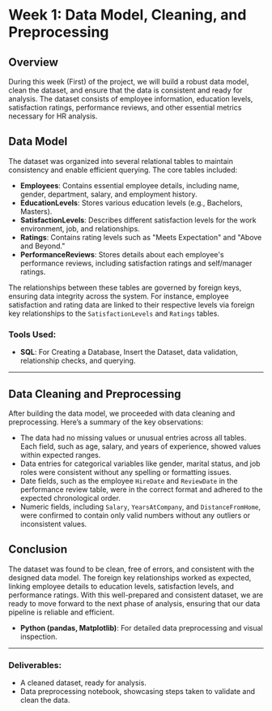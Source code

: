 # Week 1: Data Model, Cleaning, and Preprocessing

## Overview
During this week (First) of the project, we will build a robust data model, clean the dataset, and ensure that the data is consistent and ready for analysis. The dataset consists of employee information, education levels, satisfaction ratings, performance reviews, and other essential metrics necessary for HR analysis.

## Data Model
The dataset was organized into several relational tables to maintain consistency and enable efficient querying. The core tables included:

- **Employees**: Contains essential employee details, including name, gender, department, salary, and employment history.
- **EducationLevels**: Stores various education levels (e.g., Bachelors, Masters).
- **SatisfactionLevels**: Describes different satisfaction levels for the work environment, job, and relationships.
- **Ratings**: Contains rating levels such as "Meets Expectation" and "Above and Beyond."
- **PerformanceReviews**: Stores details about each employee's performance reviews, including satisfaction ratings and self/manager ratings.

The relationships between these tables are governed by foreign keys, ensuring data integrity across the system. For instance, employee satisfaction and rating data are linked to their respective levels via foreign key relationships to the `SatisfactionLevels` and `Ratings` tables.

### Tools Used:
- **SQL**: For Creating a Database, Insert the Dataset, data validation, relationship checks, and querying.


________________________________

## Data Cleaning and Preprocessing
After building the data model, we proceeded with data cleaning and preprocessing. Here’s a summary of the key observations:

- The data had no missing values or unusual entries across all tables. Each field, such as age, salary, and years of experience, showed values within expected ranges.
- Data entries for categorical variables like gender, marital status, and job roles were consistent without any spelling or formatting issues.
- Date fields, such as the employee `HireDate` and `ReviewDate` in the performance review table, were in the correct format and adhered to the expected chronological order.
- Numeric fields, including `Salary`, `YearsAtCompany`, and `DistanceFromHome`, were confirmed to contain only valid numbers without any outliers or inconsistent values.

## Conclusion
The dataset was found to be clean, free of errors, and consistent with the designed data model. The foreign key relationships worked as expected, linking employee details to education levels, satisfaction levels, and performance ratings. With this well-prepared and consistent dataset, we are ready to move forward to the next phase of analysis, ensuring that our data pipeline is reliable and efficient.

- **Python (pandas, Matplotlib)**: For detailed data preprocessing and visual inspection.

_______________________

### Deliverables:
- A cleaned dataset, ready for analysis.
- Data preprocessing notebook, showcasing steps taken to validate and clean the data.

